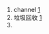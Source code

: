 1. channel [1](https://my.oschina.net/renhc/blog/2246871)
2. 垃圾回收 [1](https://www.jianshu.com/p/ebf03d9605d0)
3. 